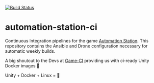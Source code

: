 [![Build Status](https://drone.kiwi-labs.net/api/badges/Diesel-Net/automation-station-ci/status.svg)](https://drone.kiwi-labs.net/Diesel-Net/automation-station-ci)


# automation-station-ci
Continuous Integration pipelines for the game [Automation Station](https://www.automationstationgame.com/). This repository contains the Ansible and Drone configuration necessary for automatic weekly builds.

A big shoutout to the Devs at [Game-CI](https://game.ci/) providing us with ci-ready Unity Docker images :tada:

Unity + Docker + Linux = :rocket:
